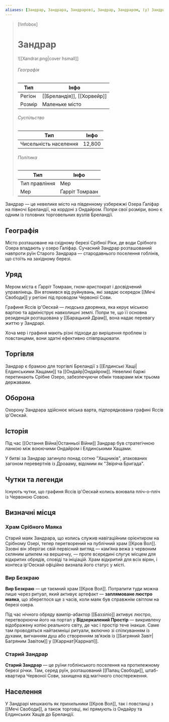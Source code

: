 ```yaml
---
aliases: [Зандрар, Зандрара, Зандрарові, Зандрар, Зандраром, (у) Зандрарі]
---
```


> [!infobox]
> 
> # Зандрар
> ![[Xandrar.png|cover hsmall]]
> ###### Географія
> |Тип|Інфо|
> |---|---|
> |Регіон|[[Бреландія]], [[Хорвейр]]|
> |Розмір|Маленьке місто|
> 
> ###### Суспільство
> |Тип|Інфо|
> |---|---|
> |Чисельність населення|12,800|
> 
> ###### Політика
> |Тип|Інфо|
> |---|---|
> |Тип правління|Мер|
> |Мер|Ґарріт Томраан|

Зандрар — це невелике місто на південному узбережжі Озера Ґаліфар на півночі Бреландії, на кордоні з Ондайром. Попри свої розміри, воно є одним із головних торговельних вузлів Бреландії.

## Географія

Місто розташоване на східному березі Срібної Ріки, де води Срібного Озера впадають у озеро Ґаліфар. Сучасний Зандрар розташований навпроти руїн Старого Зандрара — стародавнього поселення гоблінів, що стоїть на західному березі.

## Уряд

Мером міста є Ґарріт Томраан, гном-аристократ і досвідчений управлінець. Він втомився від руйнувань, які завдає осередок [[Мечі Свободи]] у регіоні під проводом Червоної Сови.

Графиня Яссів ір'Оескай — людська дворянка, яка керує міською вартою та адмініструє навколишні землі. Попри те, що її основна резиденція розташована у [[Барацький Драм]], вона надає перевагу життю у Зандрарі.

Хоча мер і графиня мають різні підходи до вирішення проблем із повстанцями, вони здатні ефективно співпрацювати.

## Торгівля

Зандрар є брамою для торгівлі Бреландії з [[Елдинські Хащі|Елдинськими Хащами]] та [[Ондайр|Ондайром]]. Невеликі баржі перетинають Срібне Озеро, забезпечуючи обмін товарами між трьома державами.

## Оборона

Охорону Зандрара здійснює міська варта, підпорядкована графині Яссів ір'Оескай.

## Історія

Під час [[Остання Війна|Останньої Війни]] Зандрар був стратегічною ланкою між воюючими Ондайром і Елдинськими Хащами.

У битві за Зандрар загинуло понад сотню "Хащників", атакованих загоном перевертнів із Дроааму, відомим як "Звіряча Бригада".

## Чутки та легенди

Існують чутки, що графиня Яссів ір'Оескай колись воювала пліч-о-пліч із Червоною Совою.

## Визначні місця

### Храм Срібного Маяка

Старий маяк Зандрара, що колись служив навігаційним орієнтиром на Срібному Озері, тепер перетворений на публічний храм [[Кров Вол]]. Ззовні він зберігає свій первісний вигляд — кам’яна вежа з червоним скляним шпилем на вершечку, — проте всередині слугує місцем для відкритих обрядів, сповіді та ініціацій. Храм відкритий для всіх вірян, і контеса ір'Оескай офіційно визнала його статус у місті.

### Вир Безкраю

**Вир Безкраю** — це таємний храм [[Кров Вол]]. Потрапити туди можна лише через ритуал, який активує артефакт — **заплямоване люстро маяка**, що збереглося ще з часів, коли маяк був справжнім світлом на березі озера.

Під час нічного обряду вампір-абактор [[Баззіліо]] активує люстро, перетворюючи його на портал у **Відзеркалений Простір** — викривлену відображену копію реального світу, де час і простір тече інакше. Саме там проводяться найтаємніші ритуали, включно зі спілкуванням із духами, вигнанням душ або створенням зв’язків із [[Багряний Завіт|Багряним Завітом]] у [[Каррнат|Каррнаті]].

### Старий Зандрар

**Старий Зандрар** — це руїни гоблінського поселення на протилежному березі річки. Там, серед руїн, розташований [[Палац Свободи]], штаб-квартира Червоної Сови, захищена від магічного спостереження.

## Населення

У Зандрарі мешкають як прихильники [[Кров Вол]], так і повстанці з [[Мечі Свободи]], а також торговці, які прямують із Ондайру та Елдинських Хащів до Бреландії.
